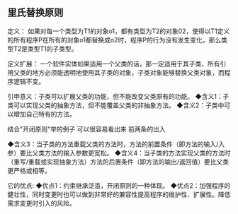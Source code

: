 ## 里氏替换原则
定义：
如果对每一个类型为T1的对象o1，都有类型为T2的对象02，使得以T1定义的所有程序P在所有的对象o1都替换成o2时，程序P的行为没有发生变化，那么类型T2是类型T1的子类型。

定义扩展：
一个软件实体如果适用一个父类的话，那一定适用于其子类，所有引用父类的地方必须能透明地使用其子类的对象，子类对象能够替换父类对象，而程序逻辑不变。

引申意义：子类可以扩展父类的功能，但不能改变父类原有的功能。
◆含义1：子类可以实现父类的抽象方法，但不能覆盖父类的非抽象方法。
◆含义2：子类中可以增加自己特有的方法。

结合"开闭原则"举的例子 可以很容易看出来 前两条的出入

◆含义3：当子类的方法重载父类的方法时，方法的前置条件（即方法的输入/入参）要比父类方法的输入参数更宽松。
◆含义4：当子类的方法实现父类的方法时（重写/重载或实现抽象方法）方法的后置条件（即方法的输出/返回值）要比父类更严格或相等。

它的优点:
◆优点1：约束继承泛滥，开闭原则的一种体现。
◆优点2：加强程序的健壮性，同时变更时也可以做到非常好的兼容性提高程序的维护性、扩展性。降低需求变更时引入的风险。